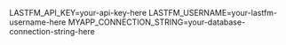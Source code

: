 LASTFM_API_KEY=your-api-key-here
LASTFM_USERNAME=your-lastfm-username-here
MYAPP_CONNECTION_STRING=your-database-connection-string-here
